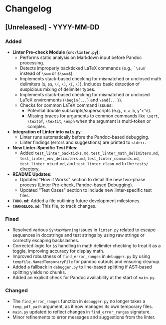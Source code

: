 # Changelog

## [Unreleased] - YYYY-MM-DD

### Added
- **Linter Pre-check Module (`src/linter.py`)**:
  - Performs static analysis on Markdown input before Pandoc processing.
  - Detects improperly backticked LaTeX commands (e.g., `` `\sum` `` instead of `\sum` or `$\sum$`).
  - Implements stack-based checking for mismatched or unclosed math delimiters (`$`, `$$`, `\(`, `\)`, `\[`, `\]`). Includes basic detection of suspicious mixing of delimiter types.
  - Implements stack-based checking for mismatched or unclosed LaTeX environments (`\begin{...}` and `\end{...}`).
  - Checks for common LaTeX command issues:
    - Potential double subscripts/superscripts (e.g., `x_a_b`, `y^c^d`).
    - Missing braces for arguments to common commands like `\sqrt`, `\textbf`, `\textit`, `\emph` when the argument is multi-token or complex.
- **Integration of Linter into `main.py`**:
  - Linter runs automatically before the Pandoc-based debugging.
  - Linter findings (errors and suggestions) are printed to `stderr`.
- **New Linter-Specific Test Files**:
  - Added `test_linter_backticks.md`, `test_linter_math_delimiters.md`, `test_linter_env_delimiters.md`, `test_linter_commands.md`, `test_linter_mixed.md`, and `test_linter_clean.md` to the `tests/` directory.
- **README Updates**:
  - Updated "How it Works" section to detail the new two-phase process (Linter Pre-check, Pandoc-based Debugging).
  - Updated "Test Cases" section to include new linter-specific test files.
- **`TODO.md`**: Added a file outlining future development milestones.
- **`CHANGELOG.md`**: This file, to track changes.

### Fixed
- Resolved various `SyntaxWarning` issues in `linter.py` related to escape sequences in docstrings and test strings by using raw strings or correctly escaping backslashes.
- Corrected logic for `$$` handling in math delimiter checking to treat it as a toggle, improving accuracy for display math.
- Improved robustness of `find_error_ranges` in `debugger.py` by using `tempfile.NamedTemporaryFile` for pandoc outputs and ensuring cleanup.
- Added a fallback in `debugger.py` to line-based splitting if AST-based splitting yields no chunks.
- Added an explicit check for Pandoc availability at the start of `main.py`.

### Changed
- The `find_error_ranges` function in `debugger.py` no longer takes a `temp_pdf_path` argument, as it now manages its own temporary files.
- `main.py` updated to reflect changes in `find_error_ranges` signature.
- Minor refinements to error messages and suggestions from the linter.
